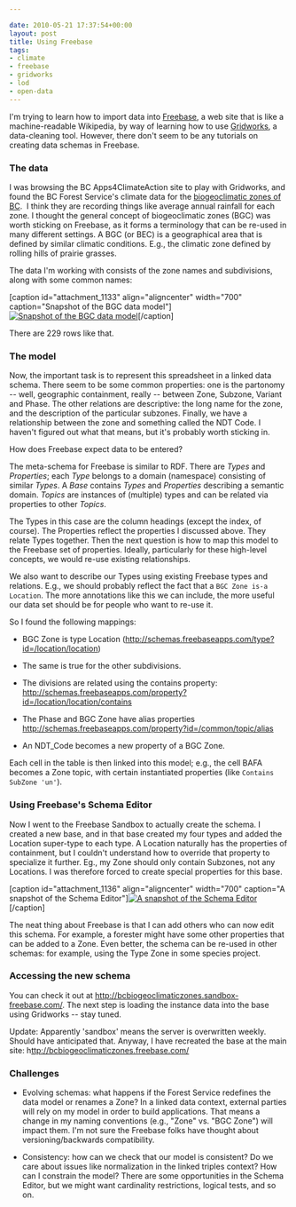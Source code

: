 ```yaml
---

date: 2010-05-21 17:37:54+00:00
layout: post
title: Using Freebase
tags:
- climate
- freebase
- gridworks
- lod
- open-data
---
```


I'm trying to learn how to import data into [Freebase](http://www.freebase.com/), a web site that is like a machine-readable Wikipedia, by way of learning how to use [Gridworks](http://blog.freebase.com/2010/05/10/announcing-the-release-of-freebase-gridworks-1-0/), a data-cleaning tool. However, there don't seem to be any tutorials on creating data schemas in Freebase.


### The data


I was browsing the BC Apps4ClimateAction site to play with Gridworks, and found the BC Forest Service's climate data for the [biogeoclimatic zones of BC](http://www.for.gov.bc.ca/HRE/becweb/system/how/index.html).  I think they are recording things like average annual rainfall for each zone. I thought the general concept of biogeoclimatic zones (BGC) was worth sticking on Freebase, as it forms a terminology that can be re-used in many different settings. A BGC (or BEC) is a geographical area that is defined by similar climatic conditions. E.g., the climatic zone defined by rolling hills of prairie grasses.

The data I'm working with consists of the zone names and subdivisions, along with some common names:

[caption id="attachment_1133" align="aligncenter" width="700" caption="Snapshot of the BGC data model"][![Snapshot of the BGC data model](http://fink08.files.wordpress.com/2010/05/bgc-data.png)](http://fink08.files.wordpress.com/2010/05/bgc-data.png)[/caption]

There are 229 rows like that.


### The model


Now, the important task is to represent this spreadsheet in a linked data schema. There seem to be some common properties: one is the partonomy -- well, geographic containment, really -- between Zone, Subzone, Variant and Phase. The other relations are descriptive: the long name for the zone, and the description of the particular subzones. Finally, we have a relationship between the zone and something called the NDT Code. I haven't figured out what that means, but it's probably worth sticking in.

How does Freebase expect data to be entered?

The meta-schema for Freebase is similar to RDF. There are _Types_ and _Properties_; each _Type_ belongs to a domain (namespace) consisting of similar _Types_. A _Base_ contains _Types_ and _Properties_ describing a semantic domain. _Topics_ are instances of (multiple) types and can be related via properties to other _Topics_.

The Types in this case are the column headings (except the index, of course). The Properties reflect the properties I discussed above. They relate Types together. Then the next question is how to map this model to the Freebase set of properties. Ideally, particularly for these high-level concepts, we would re-use existing relationships.

We also want to describe our Types using existing Freebase types and relations. E.g., we should probably reflect the fact that a `BGC Zone is-a Location`. The more annotations like this we can include, the more useful our data set should be for people who want to re-use it.

So I found the following mappings:



	
  * BGC Zone is type Location (http://schemas.freebaseapps.com/type?id=/location/location)

	
  * The same is true for the other subdivisions.

	
  * The divisions are related using the contains property: http://schemas.freebaseapps.com/property?id=/location/location/contains

	
  * The Phase and BGC Zone have alias properties http://schemas.freebaseapps.com/property?id=/common/topic/alias

	
  * An NDT_Code becomes a new property of a BGC Zone.


Each cell in the table is then linked into this model; e.g., the cell BAFA becomes a Zone topic, with certain instantiated properties (like `Contains SubZone 'un'`).


### Using Freebase's Schema Editor


Now I went to the Freebase Sandbox to actually create the schema. I created a new base, and in that base created my four types and added the Location super-type to each type. A Location naturally has the properties of containment, but I couldn't understand how to override that property to specialize it further. Eg., my Zone should only contain Subzones, not any Locations. I was therefore forced to create special properties for this base.

[caption id="attachment_1136" align="aligncenter" width="700" caption="A snapshot of the Schema Editor"][![A snapshot of the Schema Editor](http://fink08.files.wordpress.com/2010/05/freebase-schemaed.png)](http://fink08.files.wordpress.com/2010/05/freebase-schemaed.png)[/caption]

The neat thing about Freebase is that I can add others who can now edit this schema. For example, a forester might have some other properties that can be added to a Zone. Even better, the schema can be re-used in other schemas: for example, using the Type Zone in some species project.


### Accessing the new schema


You can check it out at http://bcbiogeoclimaticzones.sandbox-freebase.com/. The next step is loading the instance data into the base using Gridworks -- stay tuned.

Update: Apparently 'sandbox' means the server is overwritten weekly. Should have anticipated that. Anyway, I have recreated the base at the main site: h[ttp://bcbiogeoclimaticzones.freebase.com/](http://bcbiogeoclimaticzones.freebase.com/)


### Challenges





	
  * Evolving schemas: what happens if the Forest Service redefines the data model or renames a Zone? In a linked data context, external parties will rely on my model in order to build applications. That means a change in my naming conventions (e.g., "Zone" vs. "BGC Zone") will impact them. I'm not sure the Freebase folks have thought about versioning/backwards compatibility.

	
  * Consistency: how can we check that our model is consistent? Do we care about issues like normalization in the linked triples context? How can I constrain the model? There are some opportunities in the Schema Editor, but we might want cardinality restrictions, logical tests, and so on. 


